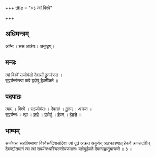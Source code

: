 +++
title = "०३ त्वां विश्वे"

+++
## अधिमन्त्रम्
अग्निः। सस आत्रेयः। अनुष्टुप्।

## मन्त्रः
त्वां विश्वे॑ स॒जोष॑सो दे॒वासो॑ दू॒तम॑क्रत ।  
स॒प॒र्यन्त॑स्त्वा कवे य॒ज्ञेषु॑ दे॒वमी॑ळते ॥

## पदपाठः
त्वाम् । विश्वे॑ । स॒ऽजोष॑सः । दे॒वासः॑ । दू॒तम् । अ॒क्र॒त॒ ।  
स॒प॒र्यन्तः॑ । त्वा॒ । क॒वे॒ । य॒ज्ञेषु॑ । दे॒वम् । ई॒ळ॒ते॒ ॥

## भाष्यम्
सजोषसः सहप्रीयमाणाः विश्वेसर्वेदेवासोदेवाः त्वां दूतं अक्रत अकुर्वन् अतःकारणात् हेकवे क्रान्तदर्शिन् देवन्द्योतमानं त्वा त्वां सपर्यन्तःपरिचरन्तोयजमानाः यज्ञेषुईळते देवानाह्वातुंयाचन्ते ॥ ३ ॥